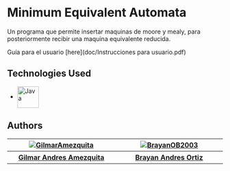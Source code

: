 # Minimum Equivalent Automata
<p>
    Un programa que permite insertar maquinas de moore y mealy, para posteriormente recibir una maquina equivalente reducida.
</p>

Guía para el usuario [here](doc/Instrucciones para usuario.pdf)

## Technologies Used
<div>
    <ul>
        <li><a href="https://www.java.com"><img src="https://cdn.jsdelivr.net/gh/devicons/devicon/icons/java/java-original.svg" alt="Java" width="50" height="50" align="center"></a></li>
    </ul>
</div>

## Authors
<div>
    <table class="default" align="center">
        <tr>
            <th width="250"><a href=https://github.com/GilmarAmezquita><img src="https://images.weserv.nl/?url=avatars.githubusercontent.com/u/71054954?v=4&h=100&w=100&fit=cover&mask=circle" alt="GilmarAmezquita"></a></th>
            <th width="250"><a href="https://github.com/BrayanOB2003"><img src="https://images.weserv.nl/?url=avatars.githubusercontent.com/u/65927857?v=4&h=100&w=100&fit=cover&mask=circle" alt="BrayanOB2003"></a></th>
        </tr>
        <tr>
            <th width="250"><a href=https://github.com/GilmarAmezquita>Gilmar Andres Amezquita</a></th>
            <th width="250"><a href="https://github.com/BrayanOB2003">Brayan Andres Ortiz</a></th> 
        </tr>
    </table>
</div>
